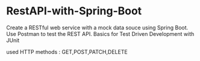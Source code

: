 # RestAPI-with-Spring-Boot

Create a RESTful web service with a mock data souce using Spring Boot.
Use Postman to test the REST API. 
Basics for Test Driven Development with JUnit

used HTTP methods : GET,POST,PATCH,DELETE 
